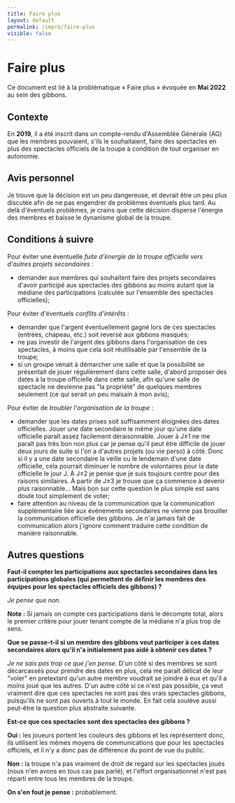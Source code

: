 ```yaml
---
title: Faire plus
layout: default
permalink: /impro/faire-plus
visible: false
---
```


Faire plus
==========

Ce document est lié à la problématique « Faire plus » évoquée en **Mai 2022** au
sein des gibbons.

Contexte
--------

En **2019**, il a été inscrit dans un compte-rendu d'Assemblée Générale (AG) que
les membres pouvaient, s'ils le souhaitaient, faire des spectacles en plus des
spectacles officiels de la troupe à condition de tout organiser en autonomie.

Avis personnel
--------------

Je trouve que la décision est un peu dangereuse, et devrait être un peu plus
discutée afin de ne pas engendrer de problèmes éventuels plus tard. Au delà
d'éventuels problèmes, je crains que cette décision disperse l'énergie des
membres et baisse le dynanisme global de la troupe.

Conditions à suivre
-------------------

Pour éviter une éventuelle *fuite d'énergie de la troupe officielle vers d'autres projets
secondaires* :

- demander aux membres qui souhaitent faire des projets secondaires d'avoir
  participé aux spectacles des gibbons au moins autant que la médiane des
  participations (calculée sur l'ensemble des spectacles officielles);

Pour éviter d'éventuels *conflits d'intérêts* :

- demander que l'argent éventuellement gagné lors de ces spectacles (entrées,
  chapeau, etc.) soit reversé aux gibbons masqués;
- ne pas investir de l'argent des gibbons dans l'organisation de ces spectacles,
  à moins que cela soit réutilisable par l'ensemble de la troupe;
- si un groupe venait à démarcher une salle et que la possibilité se présentait
  de jouer régulièrement dans cette salle, d'abord proposer des dates à la
  troupe officielle dans cette salle, afin qu'une salle de spectacle ne devienne
  pas "la propriété" de quelques membres seulement (ce qui serait un peu malsain
  à mon avis);

Pour éviter de *troubler l'organisation de la troupe* :

- demander que les dates prises soit suffisamment éloignées des dates
  officielles. Jouer une date secondaire le même jour qu'une date officielle
  paraît assez facilement déraisonnable. Jouer à J±1 ne me paraît pas très bon
  non plus car je pense qu'il peut être difficile de jouer deux jours de suite
  si l'on a d'autres projets (ou vie perso) à côté. Donc si il y a une date
  secondaire la veille ou le lendemain d'une date officielle, cela pourrait
  diminuer le nombre de volontaires pour la date officielle le jour J. À J±2 je
  pense que je suis toujours contre pour des raisons similaires. À partir de
  J±3 je trouve que ça commence à devenir plus raisonnable... Mais bon sur cette
  question le plus simple est sans doute tout simplement de voter;
- faire attention au niveau de la communication que la communication
  supplémentaire liée aux événements secondaires ne vienne pas brouiller la
  communication officielle des gibbons. Je n'ai jamais fait de communication
  alors j'ignore comment traduire cette condition de manière raisonnable.

Autres questions
----------------

**Faut-il compter les participations aux spectacles secondaires dans les
participations globales (qui permettent de définir les membres des équipes pour
les spectacles officiels des gibbons) ?**

*Je pense que non.*

**Note :** Si jamais on compte ces participations dans le décompte
total, alors le premier critère pour jouer tenant compte de la médiane n'a plus
trop de sens.

**Que se passe-t-il si un membre des gibbons veut participer à ces dates
secondaires alors qu'il n'a initialement pas aidé à obtenir ces dates ?**

*Je ne sais pas trop ce que j'en pense.* D'un côté si des membres se sont
décarcassés pour prendre des dates en plus, cela me paraît délicat de leur
"voler" en pretextant qu'un autre membre voudrait se joindre à eux et qu'il a
moins joué que les autres. D'un autre côté si ce n'est pas possible, ça veut
vraiment dire que ces spectacles ne sont pas des vrais spectacles gibbons,
puisqu'ils ne sont pas ouverts à tout le monde. En fait cela soulève aussi
peut-être la question plus abstraite suivante.

**Est-ce que ces spectacles sont des spectacles des gibbons ?**

**Oui :** les joueurs portent les couleurs des gibbons et les représentent donc,
ils utilisent les mêmes moyens de communications que pour les spectacles
officiels, et il n'y a donc pas de différence du point de vue du public.

**Non :** la troupe n'a pas vraiment de droit de regard sur les spectacles joués
(nous n'en avons en tous cas pas parlé), et l'effort organisationnel n'est pas
réparti entre tous les membres de la troupe.

**On s'en fout je pense :** probablement.
